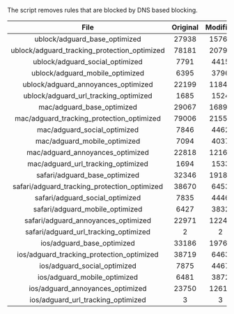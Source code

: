 The script removes rules that are blocked by DNS based blocking.


| File | Original | Modified |
|:----:|:-----:|:-----:|
| ublock/adguard_base_optimized | 27938 | 15763 |
| ublock/adguard_tracking_protection_optimized | 78181 | 20795 |
| ublock/adguard_social_optimized | 7791 | 4415 |
| ublock/adguard_mobile_optimized | 6395 | 3796 |
| ublock/adguard_annoyances_optimized | 22199 | 11841 |
| ublock/adguard_url_tracking_optimized | 1685 | 1524 |
| mac/adguard_base_optimized | 29067 | 16893 |
| mac/adguard_tracking_protection_optimized | 79006 | 21551 |
| mac/adguard_social_optimized | 7846 | 4462 |
| mac/adguard_mobile_optimized | 7094 | 4037 |
| mac/adguard_annoyances_optimized | 22818 | 12166 |
| mac/adguard_url_tracking_optimized | 1694 | 1533 |
| safari/adguard_base_optimized | 32346 | 19189 |
| safari/adguard_tracking_protection_optimized | 38670 | 6453 |
| safari/adguard_social_optimized | 7835 | 4446 |
| safari/adguard_mobile_optimized | 6427 | 3832 |
| safari/adguard_annoyances_optimized | 22971 | 12245 |
| safari/adguard_url_tracking_optimized | 2 | 2 |
| ios/adguard_base_optimized | 33186 | 19765 |
| ios/adguard_tracking_protection_optimized | 38719 | 6463 |
| ios/adguard_social_optimized | 7875 | 4467 |
| ios/adguard_mobile_optimized | 6481 | 3872 |
| ios/adguard_annoyances_optimized | 23750 | 12612 |
| ios/adguard_url_tracking_optimized | 3 | 3 |
